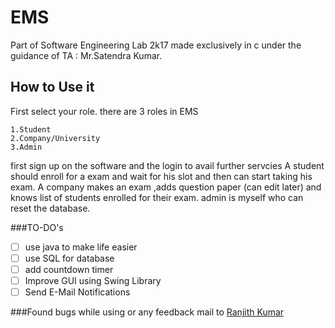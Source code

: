 # EMS

Part of Software Engineering Lab 2k17 made exclusively in c under the guidance of TA : Mr.Satendra Kumar.

## How to Use it

First select your role.
there are 3 roles in EMS
```
1.Student
2.Company/University
3.Admin
```

first sign up on the software and the login to avail further servcies
A student should enroll for a exam and wait for his slot and then can start taking his exam.
A company makes an exam ,adds question paper (can edit later) and knows list  of students enrolled for their exam.
admin is myself who can reset the database.


###TO-DO's
- [ ] use java to make life easier
- [ ] use SQL for database
- [ ] add countdown timer
- [ ] Improve GUI using Swing Library
- [ ] Send E-Mail Notifications

###Found bugs while using or any feedback
mail to [Ranjith Kumar](mailto:ranjith.dakshana2015@gmail.com)
